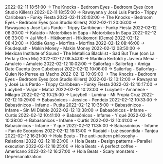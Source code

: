 2022-02-11 18:51:00 -> The Knocks - Bedroom Eyes - Bedroom Eyes (con Studio Killers)
2022-02-11 18:55:00 -> Rawayana y José Luis Pardo - Trippy Caribbean - Funky Fiesta
2022-02-11 20:03:00 -> The Knocks - Bedroom Eyes - Bedroom Eyes (con Studio Killers)
2022-02-11 20:06:00 -> Rawayana y José Luis Pardo - Trippy Caribbean - Funky Fiesta
2022-02-12 08:30:00 -> Kalaido - Motorbikes in Sapa - Motorbikes In Sapa
2022-02-12 08:33:00 -> Jai Wolf - Hikikomori - Hikikomori (Demo)
2022-02-12 08:43:00 -> Kiddie Gang - Morfina - Morfina
2022-02-12 08:46:00 -> Foudeqush - Makin Money - Makin Money
2022-02-12 08:50:00 -> Mexican Institute of Sound - The Metallica Blacklist - Sad But True (con La Perla y Gera Mx)
2022-02-12 08:54:00 -> Marilina Bertoldi y Javiera Mena - Amuleto - Amuleto
2022-02-12 10:02:00 -> Sailorfag - Sailorfag - Amiga Date Cuenta (con Cubebass)
2022-02-12 10:06:00 -> Sailorfag - Sailorfag - Quien No Perree es Macho
2022-02-12 10:09:00 -> The Knocks - Bedroom Eyes - Bedroom Eyes (con Studio Killers)
2022-02-12 10:12:00 -> Rawayana y José Luis Pardo - Trippy Caribbean - Funky Fiesta
2022-02-12 10:17:00 -> Lucybell - Viajar - Mataz
2022-02-12 10:23:00 -> Lucybell - Amanece - Milagro
2022-02-12 10:25:00 -> Lucybell - Lumina - Mi Propia Cruz
2022-02-12 10:29:00 -> Babasónicos - Jessico - Pendejo
2022-02-12 10:33:00 -> Babasónicos - Infame - Putita
2022-02-12 10:35:00 -> Babasónicos - Infame - Sin Mi Diablo
2022-02-12 10:38:00 -> Babasónicos - Infame - Curtis
2022-02-12 10:41:00 -> Babasónicos - Infame - Y qué
2022-02-12 10:38:00 -> Babasónicos - Infame - Curtis
2022-02-12 10:41:00 -> Babasónicos - Infame - Y qué
2022-02-12 11:35:00 -> Babasónicos - Infame - Fan de Scorpions
2022-02-12 16:13:00 -> Radaid - Luz escondida - Tanjou
2022-02-12 16:21:00 -> Hola Beats - The anti-pattern philosophy - Relational
2022-02-12 16:23:00 -> Hola Beats - Design patterns - Parallel execution
2022-02-12 16:25:00 -> Hola Beats - A perfect coffee - Americano
2022-02-12 16:27:00 -> Hola Beats - Scary monsters - Depersonalization
